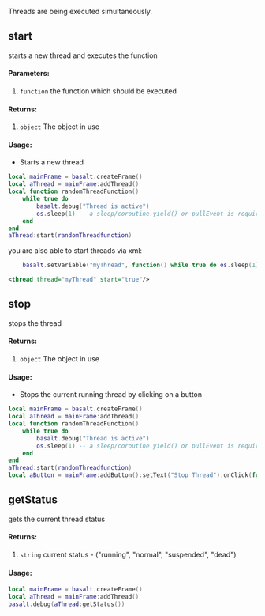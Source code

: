 Threads are being executed simultaneously.
<br>

## start
starts a new thread and executes the function
#### Parameters: 
1. `function` the function which should be executed

#### Returns:
1. `object` The object in use

#### Usage:
* Starts a new thread
```lua
local mainFrame = basalt.createFrame()
local aThread = mainFrame:addThread()
local function randomThreadFunction()
    while true do
        basalt.debug("Thread is active")
        os.sleep(1) -- a sleep/coroutine.yield() or pullEvent is required otherwise we will never come back to the main program (error)
    end
end
aThread:start(randomThreadfunction)
```
you are also able to start threads via xml:
```lua
    basalt.setVariable("myThread", function() while true do os.sleep(1) end end)
```
```xml
<thread thread="myThread" start="true"/>
```

## stop
stops the thread

#### Returns:
1. `object` The object in use

#### Usage:
* Stops the current running thread by clicking on a button
```lua
local mainFrame = basalt.createFrame()
local aThread = mainFrame:addThread()
local function randomThreadFunction()
    while true do
        basalt.debug("Thread is active")
        os.sleep(1) -- a sleep/coroutine.yield() or pullEvent is required otherwise we will never come back to the main program (error)
    end
end
aThread:start(randomThreadfunction)
local aButton = mainFrame:addButton():setText("Stop Thread"):onClick(function() aThread:stop() end)
```

## getStatus
gets the current thread status

#### Returns:
1. `string` current status - ("running", "normal", "suspended", "dead")

#### Usage:
```lua
local mainFrame = basalt.createFrame()
local aThread = mainFrame:addThread()
basalt.debug(aThread:getStatus())
```
